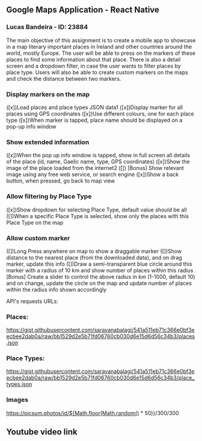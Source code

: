 ## Google Maps Application - React Native ##
### Lucas Bandeira - ID: 23884 ###

The main objective of this assignment is to create a mobile app to showcase in a map literary important places in Ireland and other countries around the world, mostly Europe. The user will be able to press on the markers of these places to find some information about that place. There is also a detail screen and a dropdown filter, in case the user wants to filter places by place type. Users will also be able to create custom markers on the maps and check the distance between two markers.


### Display markers on the map ###
([x])Load places and place types JSON data1
([x])Display marker for all places using GPS coordinates
([x])Use different colours, one for each place type
([x])When marker is tapped, place name should be displayed on a pop-up info window
### Show extended information ###
([x])When the pop up info window is tapped, show in full screen all details of the place (id, name, Gaelic name, type, GPS coordinates)
([x])Show the image of the place loaded from the internet2
([]) [Bonus] Show relevant image using any free web service, or search engine
([x])Show a back button, when pressed, go back to map view
### Allow filtering by Place Type ###
([x])Show dropdown for selecting Place Type, default value should be all
([])When a specific Place Type is selected, show only the places with this Place Type on the map
### Allow custom marker ###
([])Long Press anywhere on map to show a draggable marker
([])Show distance to the nearest place (from the downloaded data), and on drag marker, update this info
([])Draw a semi-transparent blue circle around this marker with a radius of 10 km and show number of places within this radius
[Bonus] Create a slider to control the above radius in km (1-1000, default 10) and on change, update the circle on the map and update number of places within the radius info shown accordingly

API's requests URLs:

### Places: ###
 https://gist.githubusercontent.com/saravanabalagi/541a511eb71c366e0bf3eecbee2dab0a/raw/bb1529d2e5b71fd06760cb030d6e15d6d56c34b3/places.json
### Place Types: ###
https://gist.githubusercontent.com/saravanabalagi/541a511eb71c366e0bf3eecbee2dab0a/raw/bb1529d2e5b71fd06760cb030d6e15d6d56c34b3/place_types.json
### Images ###
https://picsum.photos/id/${Math.floor(Math.random() * 50)}/300/300

## Youtube video link ## 

